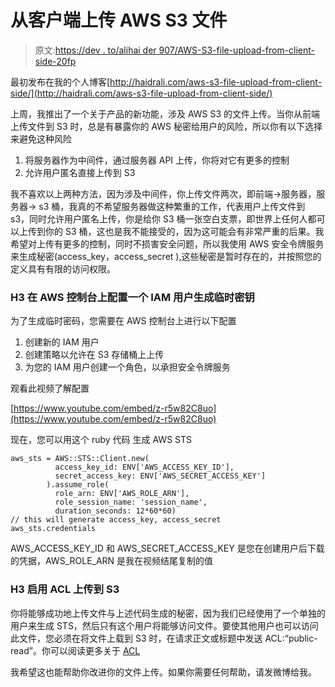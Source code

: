 # 从客户端上传 AWS S3 文件

> 原文:[https://dev . to/alihai der 907/AWS-S3-file-upload-from-client-side-20fp](https://dev.to/alihaider907/aws-s3-file-upload-from-client-side-20fp)

最初发布在我的个人博客[http://haidrali.com/aws-s3-file-upload-from-client-side/](http://haidrali.com/aws-s3-file-upload-from-client-side/)

上周，我推出了一个关于产品的新功能，涉及 AWS S3 的文件上传。当你从前端上传文件到 S3 时，总是有暴露你的 AWS 秘密给用户的风险，所以你有以下选择来避免这种风险

1.  将服务器作为中间件，通过服务器 API 上传，你将对它有更多的控制
2.  允许用户匿名直接上传到 S3

我不喜欢以上两种方法，因为涉及中间件，你上传文件两次，即前端→服务器，服务器→ s3 桶，我真的不希望服务器做这种繁重的工作，代表用户上传文件到 s3，同时允许用户匿名上传，你是给你 S3 桶一张空白支票，即世界上任何人都可以上传到你的 S3 桶，这也是我不能接受的，因为这可能会有非常严重的后果。我希望对上传有更多的控制，同时不损害安全问题，所以我使用 AWS 安全令牌服务来生成秘密(access_key，access_secret ),这些秘密是暂时存在的，并按照您的定义具有有限的访问权限。

### [](#h3-configure-an-iam-user-on-aws-console-to-generate-temporary-secrets)H3 在 AWS 控制台上配置一个 IAM 用户生成临时密钥

为了生成临时密码，您需要在 AWS 控制台上进行以下配置

1.  创建新的 IAM 用户
2.  创建策略以允许在 S3 存储桶上上传
3.  为您的 IAM 用户创建一个角色，以承担安全令牌服务

观看此视频了解配置

[https://www.youtube.com/embed/z-r5w82C8uo](https://www.youtube.com/embed/z-r5w82C8uo)

现在，您可以用这个 ruby 代码
生成 AWS STS

```
aws_sts = AWS::STS::Client.new(
          access_key_id: ENV['AWS_ACCESS_KEY_ID'],
          secret_access_key: ENV['AWS_SECRET_ACCESS_KEY']
        ).assume_role(
          role_arn: ENV['AWS_ROLE_ARN'],
          role_session_name: 'session_name',
          duration_seconds: 12*60*60)
// this will generate access_key, access_secret
aws_sts.credentials 
```

AWS_ACCESS_KEY_ID 和 AWS_SECRET_ACCESS_KEY 是您在创建用户后下载的凭据，AWS_ROLE_ARN 是我在视频结尾复制的值

### [](#h3-enable-acl-uploading-to-s3)H3 启用 ACL 上传到 S3

你将能够成功地上传文件与上述代码生成的秘密，因为我们已经使用了一个单独的用户来生成 STS，然后只有这个用户将能够访问文件。要使其他用户也可以访问此文件，您必须在将文件上载到 S3 时，在请求正文或标题中发送 ACL:“public-read”。你可以阅读更多关于 [ACL](https://docs.aws.amazon.com/AmazonS3/latest/dev/acl-overview.html#canned-acl)

我希望这也能帮助你改进你的文件上传。如果你需要任何帮助，请发微博给我。